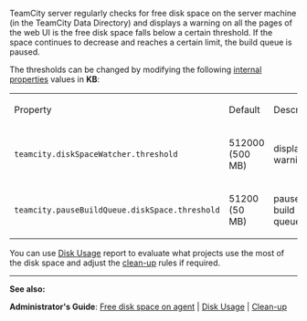 [//]: # (title: TeamCity Disk Space Watcher)
[//]: # (auxiliary-id: TeamCity Disk Space Watcher)
TeamCity server regularly checks for free disk space on the server machine (in the TeamCity Data Directory) and displays a warning on all the pages of the web UI is the free disk space falls below a certain threshold.  If the space continues to decrease and reaches a certain limit, the build queue is paused.

The thresholds can be changed by modifying the following [internal properties](configuring-teamcity-server-startup-properties.md) values in __KB__:

<table><tr>

<td>

Property


</td>

<td>

Default


</td>

<td>

Description


</td></tr><tr>

<td>

`teamcity.diskSpaceWatcher.threshold`


</td>

<td>

512000 (500 MB)


</td>

<td>

displays a warning


</td></tr><tr>

<td>

`teamcity.pauseBuildQueue.diskSpace.threshold`


</td>

<td>

51200 (50 MB)


</td>

<td>

pauses the build queue


</td></tr></table>

You can use [Disk Usage](disk-usage.md) report to evaluate what projects use the most of the disk space and adjust the [clean-up](clean-up.md) rules if required. 


__  __

__See also:__

__Administrator's Guide__: [Free disk space on agent](free-disk-space.md) | [Disk Usage](disk-usage.md) | [Clean-up](clean-up.md)

 

 

